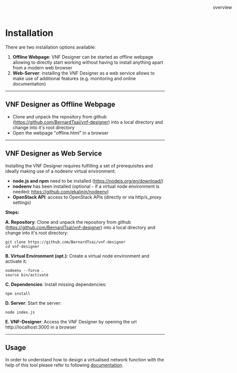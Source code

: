 Installation
============

There are two installation options available:

1. **Offline Webpage**: VNF Designer can be started as offline webpage allowing to directly start working without having to install anything apart from a modern web browser
2. **Web-Server**: installing the VNF Designer as a web service allows to make use of additional features (e.g. monitoring and online documentation)

-----

VNF Designer as Offline Webpage
-------------------------------

- Clone and unpack the repository from github (https://github.com/BernardTsai/vnf-designer) into a local directory and change into it's root directory
- Open the webpage "offline.html" in a browser


-----

VNF Designer as Web Service
---------------------------

Installing the VNF Designer requires fulfilling a set of prerequisites and ideally making use of a nodeenv virtual environment:

- **node.js and npm** need to be installed (https://nodejs.org/en/download/)
- **nodeenv** has been installed (optional - if a virtual node environment is needed: https://github.com/ekalinin/nodeenv)
- **OpenStack API**: access to OpenStack APIs (directly or via http/s_proxy settings)

__Steps:__

**A. Repository**: Clone and unpack the repository from github (https://github.com/BernardTsai/vnf-designer) into a local directory and change into it's root directory:

```
git clone https://github.com/BernardTsai/vnf-designer    
cd vnf-designer
```

**B. Virtual Environment (opt.)**: Create a virtual node environment and activate it:

```
nodeenv --force .
source bin/activate
```

**C. Dependencies**: Install missing dependencies:

```
npm install
```

**D. Server**: Start the server:

```
node index.js
```

**E. VNF-Designer**: Access the VNF Designer by opening the url http://localhost:3000 in a  browser

-----

Usage
-----
In order to understand how to design a virtualised network function with the help of this tool please refer to following [documentation](usage.md).

<div style="z-index:100; position: fixed; top: 16px; right: 16px;"><a style="text-decoration: none;" href="index.html">overview</a></div>
